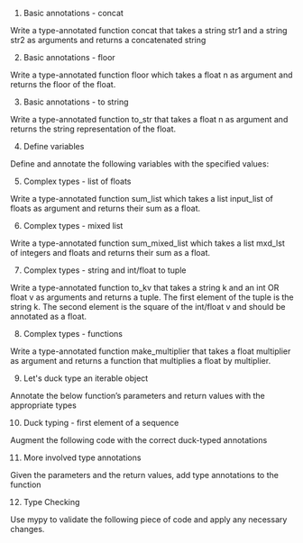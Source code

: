 1. Basic annotations - concat

Write a type-annotated function concat that takes a string str1 and a string str2 as arguments and returns a concatenated string

2. Basic annotations - floor

Write a type-annotated function floor which takes a float n as argument and returns the floor of the float.

3. Basic annotations - to string

Write a type-annotated function to_str that takes a float n as argument and returns the string representation of the float.

4. Define variables

Define and annotate the following variables with the specified values:

5. Complex types - list of floats

Write a type-annotated function sum_list which takes a list input_list of floats as argument and returns their sum as a float.

6. Complex types - mixed list

Write a type-annotated function sum_mixed_list which takes a list mxd_lst of integers and floats and returns their sum as a float.

7. Complex types - string and int/float to tuple

Write a type-annotated function to_kv that takes a string k and an int OR float v as arguments and returns a tuple. The first element of the tuple is the string k. The second element is the square of the int/float v and should be annotated as a float.

8. Complex types - functions

Write a type-annotated function make_multiplier that takes a float multiplier as argument and returns a function that multiplies a float by multiplier.


9. Let's duck type an iterable object

Annotate the below function’s parameters and return values with the appropriate types

10. Duck typing - first element of a sequence

Augment the following code with the correct duck-typed annotations

11. More involved type annotations

Given the parameters and the return values, add type annotations to the function

12. Type Checking

Use mypy to validate the following piece of code and apply any necessary changes.
